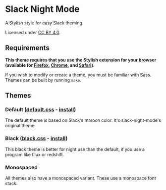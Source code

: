 # Slack Night Mode
A Stylish style for easy Slack theming.

Licensed under [CC BY 4.0](http://creativecommons.org/licenses/by/4.0/).

## Requirements

**This theme requires that you use the Stylish extension for your browser (available for [Firefox](https://addons.mozilla.org/en-US/firefox/addon/stylish/), [Chrome](https://chrome.google.com/webstore/detail/stylish/fjnbnpbmkenffdnngjfgmeleoegfcffe), and [Safari](http://sobolev.us/stylish/)).**

If you wish to modify or create a theme, you must be familiar with Sass. Themes can be built by running `make`.

## Themes

### Default ([default.css](css/default.css) - [install](https://userstyles.org/styles/101971/slack-night-mode))

The default theme is based on Slack's maroon color. It's slack-night-mode's original theme.

### Black ([black.css](css/variants/black.css) - [install](https://userstyles.org/styles/117475/slack-night-mode-black))

This black theme is better for night use than the default, if you use a program like f.lux or redshift.

### Monospaced

All themes also have a monospaced variant. These use a monospace font stack.
